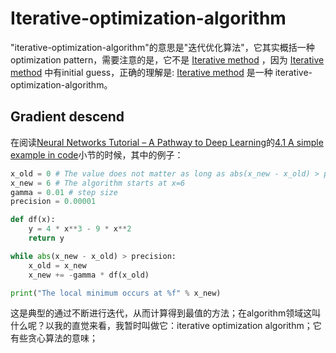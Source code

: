 # Iterative-optimization-algorithm

"iterative-optimization-algorithm"的意思是"迭代优化算法"，它其实概括一种optimization pattern，需要注意的是，它不是  [Iterative method](https://en.wikipedia.org/wiki/Iterative_method) ，因为 [Iterative method](https://en.wikipedia.org/wiki/Iterative_method) 中有initial guess，正确的理解是:  [Iterative method](https://en.wikipedia.org/wiki/Iterative_method) 是一种 iterative-optimization-algorithm。

## Gradient descend

在阅读[Neural Networks Tutorial – A Pathway to Deep Learning](https://adventuresinmachinelearning.com/neural-networks-tutorial/)的[4.1 A simple example in code](https://adventuresinmachinelearning.com/neural-networks-tutorial/#simple-example)小节的时候，其中的例子：

```python
x_old = 0 # The value does not matter as long as abs(x_new - x_old) > precision
x_new = 6 # The algorithm starts at x=6
gamma = 0.01 # step size
precision = 0.00001

def df(x):
    y = 4 * x**3 - 9 * x**2
    return y

while abs(x_new - x_old) > precision:
    x_old = x_new
    x_new += -gamma * df(x_old)

print("The local minimum occurs at %f" % x_new)
```

这是典型的通过不断进行迭代，从而计算得到最值的方法；在algorithm领域这叫什么呢？以我的直觉来看，我暂时叫做它：iterative optimization algorithm；它有些贪心算法的意味；

